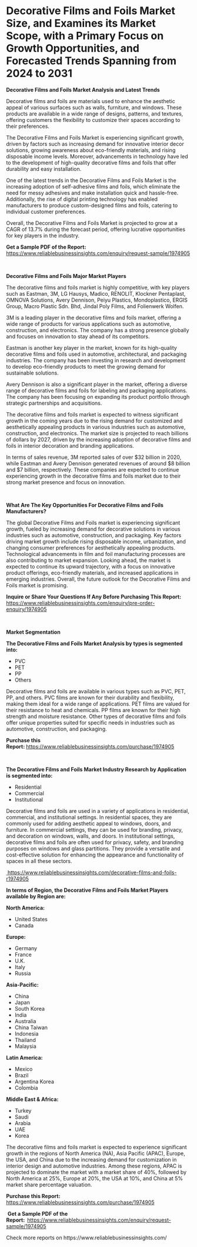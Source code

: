 <p><h1>Decorative Films and Foils Market Size, and Examines its Market Scope, with a Primary Focus on Growth Opportunities, and Forecasted Trends Spanning from 2024 to 2031</h1></p><p><strong>Decorative Films and Foils Market Analysis and Latest Trends</strong></p>
<p><p>Decorative films and foils are materials used to enhance the aesthetic appeal of various surfaces such as walls, furniture, and windows. These products are available in a wide range of designs, patterns, and textures, offering customers the flexibility to customize their spaces according to their preferences.</p><p>The Decorative Films and Foils Market is experiencing significant growth, driven by factors such as increasing demand for innovative interior decor solutions, growing awareness about eco-friendly materials, and rising disposable income levels. Moreover, advancements in technology have led to the development of high-quality decorative films and foils that offer durability and easy installation.</p><p>One of the latest trends in the Decorative Films and Foils Market is the increasing adoption of self-adhesive films and foils, which eliminate the need for messy adhesives and make installation quick and hassle-free. Additionally, the rise of digital printing technology has enabled manufacturers to produce custom-designed films and foils, catering to individual customer preferences.</p><p>Overall, the Decorative Films and Foils Market is projected to grow at a CAGR of 13.7% during the forecast period, offering lucrative opportunities for key players in the industry.</p></p>
<p><strong>Get a Sample PDF of the Report:&nbsp;</strong> <a href="https://www.reliablebusinessinsights.com/enquiry/request-sample/1974905">https://www.reliablebusinessinsights.com/enquiry/request-sample/1974905</a></p>
<p>&nbsp;</p>
<p><strong>Decorative Films and Foils Major Market Players</strong></p>
<p><p>The decorative films and foils market is highly competitive, with key players such as Eastman, 3M, LG Hausys, Madico, RENOLIT, Klockner Pentaplast, OMNOVA Solutions, Avery Dennison, Peiyu Plastics, Mondoplastico, ERGIS Group, Macro Plastic Sdn. Bhd, Jindal Poly Films, and Folienwerk Wolfen.</p><p>3M is a leading player in the decorative films and foils market, offering a wide range of products for various applications such as automotive, construction, and electronics. The company has a strong presence globally and focuses on innovation to stay ahead of its competitors.</p><p>Eastman is another key player in the market, known for its high-quality decorative films and foils used in automotive, architectural, and packaging industries. The company has been investing in research and development to develop eco-friendly products to meet the growing demand for sustainable solutions.</p><p>Avery Dennison is also a significant player in the market, offering a diverse range of decorative films and foils for labeling and packaging applications. The company has been focusing on expanding its product portfolio through strategic partnerships and acquisitions.</p><p>The decorative films and foils market is expected to witness significant growth in the coming years due to the rising demand for customized and aesthetically appealing products in various industries such as automotive, construction, and electronics. The market size is projected to reach billions of dollars by 2027, driven by the increasing adoption of decorative films and foils in interior decoration and branding applications.</p><p>In terms of sales revenue, 3M reported sales of over $32 billion in 2020, while Eastman and Avery Dennison generated revenues of around $8 billion and $7 billion, respectively. These companies are expected to continue experiencing growth in the decorative films and foils market due to their strong market presence and focus on innovation.</p></p>
<p>&nbsp;</p>
<p><strong>What Are The Key Opportunities For Decorative Films and Foils Manufacturers?</strong></p>
<p><p>The global Decorative Films and Foils market is experiencing significant growth, fueled by increasing demand for decorative solutions in various industries such as automotive, construction, and packaging. Key factors driving market growth include rising disposable income, urbanization, and changing consumer preferences for aesthetically appealing products. Technological advancements in film and foil manufacturing processes are also contributing to market expansion. Looking ahead, the market is expected to continue its upward trajectory, with a focus on innovative product offerings, eco-friendly materials, and increased applications in emerging industries. Overall, the future outlook for the Decorative Films and Foils market is promising.</p></p>
<p><strong>Inquire or Share Your Questions If Any Before Purchasing This Report:</strong> <a href="https://www.reliablebusinessinsights.com/enquiry/pre-order-enquiry/1974905">https://www.reliablebusinessinsights.com/enquiry/pre-order-enquiry/1974905</a></p>
<p>&nbsp;</p>
<p><strong>Market Segmentation</strong></p>
<p><strong>The Decorative Films and Foils Market Analysis by types is segmented into:</strong></p>
<p><ul><li>PVC</li><li>PET</li><li>PP</li><li>Others</li></ul></p>
<p><p>Decorative films and foils are available in various types such as PVC, PET, PP, and others. PVC films are known for their durability and flexibility, making them ideal for a wide range of applications. PET films are valued for their resistance to heat and chemicals. PP films are known for their high strength and moisture resistance. Other types of decorative films and foils offer unique properties suited for specific needs in industries such as automotive, construction, and packaging.</p></p>
<p><strong>Purchase this Report:&nbsp;</strong><a href="https://www.reliablebusinessinsights.com/purchase/1974905">https://www.reliablebusinessinsights.com/purchase/1974905</a></p>
<p>&nbsp;</p>
<p><strong>The Decorative Films and Foils Market Industry Research by Application is segmented into:</strong></p>
<p><ul><li>Residential</li><li>Commercial</li><li>Institutional</li></ul></p>
<p><p>Decorative films and foils are used in a variety of applications in residential, commercial, and institutional settings. In residential spaces, they are commonly used for adding aesthetic appeal to windows, doors, and furniture. In commercial settings, they can be used for branding, privacy, and decoration on windows, walls, and doors. In institutional settings, decorative films and foils are often used for privacy, safety, and branding purposes on windows and glass partitions. They provide a versatile and cost-effective solution for enhancing the appearance and functionality of spaces in all these sectors.</p></p>
<p><a href="https://www.reliablebusinessinsights.com/decorative-films-and-foils-r1974905">&nbsp;https://www.reliablebusinessinsights.com/decorative-films-and-foils-r1974905</a></p>
<p><strong>In terms of Region, the Decorative Films and Foils Market Players available by Region are:</strong></p>
<p>
    <p> <strong> North America: </strong>
        <ul>
            <li>United States</li>
            <li>Canada</li>
        </ul>
        </p> 
    <p> <strong> Europe: </strong>
        <ul>
            <li>Germany</li>
            <li>France</li>
            <li>U.K.</li>
            <li>Italy</li>
            <li>Russia</li>
        </ul>
        </p> 
    <p> <strong> Asia-Pacific: </strong>
        <ul>
            <li>China</li>
            <li>Japan</li>
            <li>South Korea</li>
            <li>India</li>
            <li>Australia</li>
            <li>China Taiwan</li>
            <li>Indonesia</li>
            <li>Thailand</li>
            <li>Malaysia</li>
        </ul>
        </p> 
    <p> <strong> Latin America: </strong>
        <ul>
            <li>Mexico</li>
            <li>Brazil</li>
            <li>Argentina Korea</li>
            <li>Colombia</li>
        </ul>
        </p> 
    <p> <strong> Middle East & Africa: </strong>
        <ul>
            <li>Turkey</li>
            <li>Saudi</li>
            <li>Arabia</li>
            <li>UAE</li>
            <li>Korea</li>
        </ul>
    </p>
    </p>
<p><p>The decorative films and foils market is expected to experience significant growth in the regions of North America (NA), Asia Pacific (APAC), Europe, the USA, and China due to the increasing demand for customization in interior design and automotive industries. Among these regions, APAC is projected to dominate the market with a market share of 40%, followed by North America at 25%, Europe at 20%, the USA at 10%, and China at 5% market share percentage valuation.</p></p>
<p><strong>Purchase this Report: </strong><a href="https://www.reliablebusinessinsights.com/purchase/1974905">https://www.reliablebusinessinsights.com/purchase/1974905</a></p>
<p>&nbsp;<strong>Get a Sample PDF of the Report:&nbsp;&nbsp;</strong><a href="https://www.reliablebusinessinsights.com/enquiry/request-sample/1974905">https://www.reliablebusinessinsights.com/enquiry/request-sample/1974905</a></p>
<p><strong></strong></p>
<p>Check more reports on https://www.reliablebusinessinsights.com/</p>